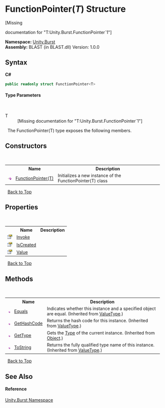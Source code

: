 # FunctionPointer(*T*) Structure
 

\[Missing <summary> documentation for "T:Unity.Burst.FunctionPointer`1"\]

**Namespace:**&nbsp;<a href="N_Unity_Burst">Unity.Burst</a><br />**Assembly:**&nbsp;BLAST (in BLAST.dll) Version: 1.0.0

## Syntax

**C#**<br />
``` C#
public readonly struct FunctionPointer<T>

```


#### Type Parameters
&nbsp;<dl><dt>T</dt><dd>\[Missing <typeparam name="T"/> documentation for "T:Unity.Burst.FunctionPointer`1"\]</dd></dl>&nbsp;
The FunctionPointer(T) type exposes the following members.


## Constructors
&nbsp;<table><tr><th></th><th>Name</th><th>Description</th></tr><tr><td>![Public method](media/pubmethod.gif "Public method")</td><td><a href="M_Unity_Burst_FunctionPointer_1__ctor">FunctionPointer(T)</a></td><td>
Initializes a new instance of the FunctionPointer(T) class</td></tr></table>&nbsp;
<a href="#functionpointer(*t*)-structure">Back to Top</a>

## Properties
&nbsp;<table><tr><th></th><th>Name</th><th>Description</th></tr><tr><td>![Public property](media/pubproperty.gif "Public property")</td><td><a href="P_Unity_Burst_FunctionPointer_1_Invoke">Invoke</a></td><td /></tr><tr><td>![Public property](media/pubproperty.gif "Public property")</td><td><a href="P_Unity_Burst_FunctionPointer_1_IsCreated">IsCreated</a></td><td /></tr><tr><td>![Public property](media/pubproperty.gif "Public property")</td><td><a href="P_Unity_Burst_FunctionPointer_1_Value">Value</a></td><td /></tr></table>&nbsp;
<a href="#functionpointer(*t*)-structure">Back to Top</a>

## Methods
&nbsp;<table><tr><th></th><th>Name</th><th>Description</th></tr><tr><td>![Public method](media/pubmethod.gif "Public method")</td><td><a href="https://docs.microsoft.com/dotnet/api/system.valuetype.equals#system-valuetype-equals(system-object)" target="_blank" rel="noopener noreferrer">Equals</a></td><td>
Indicates whether this instance and a specified object are equal.
 (Inherited from <a href="https://docs.microsoft.com/dotnet/api/system.valuetype" target="_blank" rel="noopener noreferrer">ValueType</a>.)</td></tr><tr><td>![Public method](media/pubmethod.gif "Public method")</td><td><a href="https://docs.microsoft.com/dotnet/api/system.valuetype.gethashcode#system-valuetype-gethashcode" target="_blank" rel="noopener noreferrer">GetHashCode</a></td><td>
Returns the hash code for this instance.
 (Inherited from <a href="https://docs.microsoft.com/dotnet/api/system.valuetype" target="_blank" rel="noopener noreferrer">ValueType</a>.)</td></tr><tr><td>![Public method](media/pubmethod.gif "Public method")</td><td><a href="https://docs.microsoft.com/dotnet/api/system.object.gettype#system-object-gettype" target="_blank" rel="noopener noreferrer">GetType</a></td><td>
Gets the <a href="https://docs.microsoft.com/dotnet/api/system.type" target="_blank" rel="noopener noreferrer">Type</a> of the current instance.
 (Inherited from <a href="https://docs.microsoft.com/dotnet/api/system.object" target="_blank" rel="noopener noreferrer">Object</a>.)</td></tr><tr><td>![Public method](media/pubmethod.gif "Public method")</td><td><a href="https://docs.microsoft.com/dotnet/api/system.valuetype.tostring#system-valuetype-tostring" target="_blank" rel="noopener noreferrer">ToString</a></td><td>
Returns the fully qualified type name of this instance.
 (Inherited from <a href="https://docs.microsoft.com/dotnet/api/system.valuetype" target="_blank" rel="noopener noreferrer">ValueType</a>.)</td></tr></table>&nbsp;
<a href="#functionpointer(*t*)-structure">Back to Top</a>

## See Also


#### Reference
<a href="N_Unity_Burst">Unity.Burst Namespace</a><br />